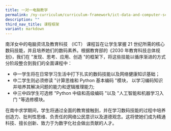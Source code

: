 ```yaml
---
title: 一对一电脑教学
permalink: /ny-curriculum/curriculum-framework/ict-data-and-computer-science-curriculum-cn/
description: ""
third_nav_title: 课程框架
variant: markdown
---
```

南洋女中的电脑资讯及教育科技 （ICT） 课程旨在让学生掌握 21 世纪所需的核心数码技能，并且培养她们的数码素养。根据教育部的《2030 年教育科技总体规划》，我们在 "发现、思考、应用、创造 "的框架下，将这些技能以循序渐进的方式分阶段整合到我们的全面课程中： 

*   中一学生将在日常学习生活中打下扎实的数码技能以及网络健康知识基础；
*   中二学生则必须修读 "计算思维和 Python 基本编码 "模块， 以学习编码知识并培养其解决问题的能力和逻辑推理能力;
*   中三中四学生可选修 "Python 中级和高级编码 "以及 "人工智能和机器学习入门 "等选修模块。

在南中求学期间，学生将通过全面的教育接触到，并在学习数码技能的过程中培养创造力、批判性思维、负责任的网络公民意识以及道德观念。这将使她们成为精通科技、擅长创新、致力于为数字化社会做出贡献的人才。
